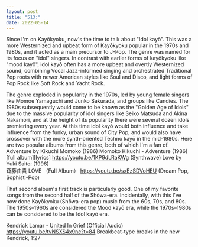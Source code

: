 ```yaml
---
layout: post
title: "513:"
date: 2022-05-14
---
```


Since I'm on Kayōkyoku, now's the time to talk about "Idol kayō". This was a more Westernized and upbeat form of Kayōkyoku popular in the 1970s and 1980s, and it acted as a main precursor to J-Pop. The genre was named for its focus on "idol" singers. In contrast with earlier forms of kayōkyoku like "mood kayō", idol kayō often has a more upbeat and overtly Westernized sound, combining Vocal Jazz-informed singing and orchestrated Traditional Pop roots with newer American styles like Soul and Disco, and light forms of Pop Rock like Soft Rock and Yacht Rock. 

The genre exploded in popularity in the 1970s, led by young female singers like Momoe Yamaguchi and Junko Sakurada, and groups like Candies. The 1980s subsequently would come to be known as the "Golden Age of Idols" due to the massive popularity of idol singers like Seiko Matsuda and Akina Nakamori, and at the height of its popularity there were several dozen idols premiering every year. At this time idol kayō would both influence and take influence from the funky, urban sound of City Pop, and would also have crossover with the more synth-oriented Techno kayō in the mid-1980s. Here are two popular albums from this genre, both of which I'm a fan of. Adventure by Kikuchi Momoko (1986)
 Momoko Kikuchi - Adventure (1986) [full album][lyrics]
https://youtu.be/1KP9dLRaKWg (Synthwave) Love by Yuki Saito: (1996)  
 斉藤由貴 LOVE （Full Album）
https://youtu.be/sxEzSDVoHEU (Dream Pop, Sophisti-Pop)

That second album's first track is particularly good. One of my favorite songs from the second half of the Shōwa-era. Incidentally, with this I've now done Kayōkyoku (Shōwa-era pop) music from the 60s, 70s, and 80s. The 1950s–1960s are considered the Mood kayō era, while the 1970s–1980s can be considered to be the Idol kayō era.


 Kendrick Lamar - United In Grief (Official Audio)
https://youtu.be/tvNSXS4x9nc?t=84 Breakbeat-type breaks in the new Kendrick, 1:27
